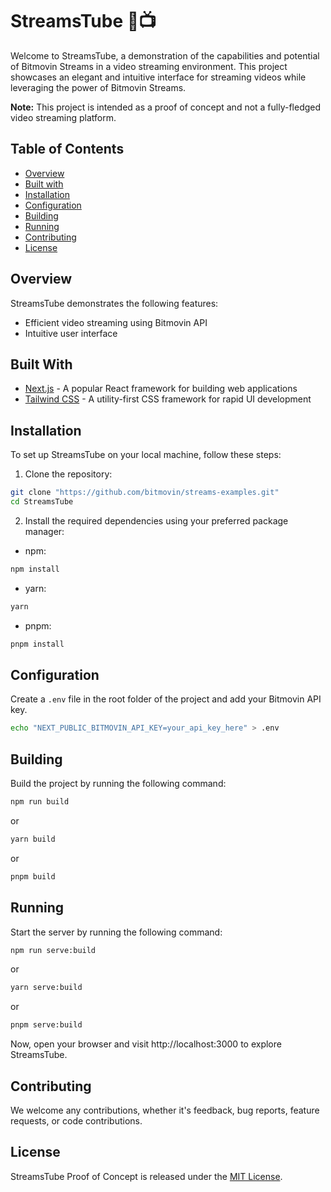 # StreamsTube 🌊📺

Welcome to StreamsTube, a demonstration of the capabilities and potential of Bitmovin Streams in a video streaming environment. This project showcases an elegant and intuitive interface for streaming videos while leveraging the power of Bitmovin Streams.

**Note:** This project is intended as a proof of concept and not a fully-fledged video streaming platform. 

## Table of Contents

- [Overview](#overview)
- [Built with](#built-with)
- [Installation](#installation)
- [Configuration](#configuration)
- [Building](#building)
- [Running](#running)
- [Contributing](#contributing)
- [License](#license)

## Overview

StreamsTube demonstrates the following features:

- Efficient video streaming using Bitmovin API
- Intuitive user interface

## Built With

- [Next.js](https://nextjs.org/) - A popular React framework for building web applications
- [Tailwind CSS](https://tailwindcss.com/) - A utility-first CSS framework for rapid UI development


## Installation

To set up StreamsTube on your local machine, follow these steps:

1. Clone the repository:

```sh
git clone "https://github.com/bitmovin/streams-examples.git"
cd StreamsTube 
```

2. Install the required dependencies using your preferred package manager:

- npm:

```sh
npm install
```

- yarn:

```sh
yarn
```

- pnpm:

```sh
pnpm install
```

## Configuration

Create a `.env` file in the root folder of the project and add your Bitmovin API key.

```sh
echo "NEXT_PUBLIC_BITMOVIN_API_KEY=your_api_key_here" > .env
```

## Building

Build the project by running the following command:

```sh
npm run build
```

or

```sh
yarn build
```

or

```sh
pnpm build
```

## Running

Start the server by running the following command:

```sh
npm run serve:build
```

or

```sh
yarn serve:build
```

or

```sh
pnpm serve:build
```

Now, open your browser and visit http://localhost:3000 to explore StreamsTube. 


## Contributing

We welcome any contributions, whether it's feedback, bug reports, feature requests, or code contributions.

## License

StreamsTube Proof of Concept is released under the [MIT License](LICENSE).
